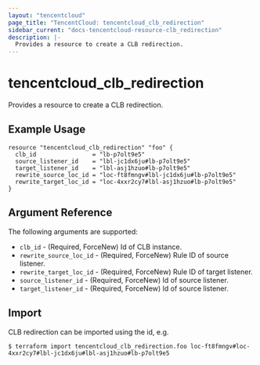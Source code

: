 ```yaml
---
layout: "tencentcloud"
page_title: "TencentCloud: tencentcloud_clb_redirection"
sidebar_current: "docs-tencentcloud-resource-clb_redirection"
description: |-
  Provides a resource to create a CLB redirection.
---
```


# tencentcloud_clb_redirection

Provides a resource to create a CLB redirection.

## Example Usage

```hcl
resource "tencentcloud_clb_redirection" "foo" {
  clb_id                = "lb-p7olt9e5"
  source_listener_id    = "lbl-jc1dx6ju#lb-p7olt9e5"
  target_listener_id    = "lbl-asj1hzuo#lb-p7olt9e5"
  rewrite_source_loc_id = "loc-ft8fmngv#lbl-jc1dx6ju#lb-p7olt9e5"
  rewrite_target_loc_id = "loc-4xxr2cy7#lbl-asj1hzuo#lb-p7olt9e5"
}
```

## Argument Reference

The following arguments are supported:

* `clb_id` - (Required, ForceNew) Id of CLB instance.
* `rewrite_source_loc_id` - (Required, ForceNew) Rule ID of source listener.
* `rewrite_target_loc_id` - (Required, ForceNew) Rule ID of target listener.
* `source_listener_id` - (Required, ForceNew) Id of source listener.
* `target_listener_id` - (Required, ForceNew) Id of source listener.


## Import

CLB redirection can be imported using the id, e.g.

```
$ terraform import tencentcloud_clb_redirection.foo loc-ft8fmngv#loc-4xxr2cy7#lbl-jc1dx6ju#lbl-asj1hzuo#lb-p7olt9e5
```

